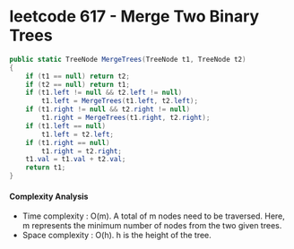 # leetcode 617 - Merge Two Binary Trees

```C#
public static TreeNode MergeTrees(TreeNode t1, TreeNode t2)
{
    if (t1 == null) return t2;
    if (t2 == null) return t1;
    if (t1.left != null && t2.left != null)
        t1.left = MergeTrees(t1.left, t2.left);
    if (t1.right != null && t2.right != null)
        t1.right = MergeTrees(t1.right, t2.right);
    if (t1.left == null)
        t1.left = t2.left;
    if (t1.right == null)
        t1.right = t2.right;
    t1.val = t1.val + t2.val;
    return t1;
}
```
#### Complexity Analysis
* Time complexity : O(m). A total of m nodes need to be traversed. Here, m represents the minimum number of nodes from the two given trees.
* Space complexity : O(h). h is the height of the tree.
